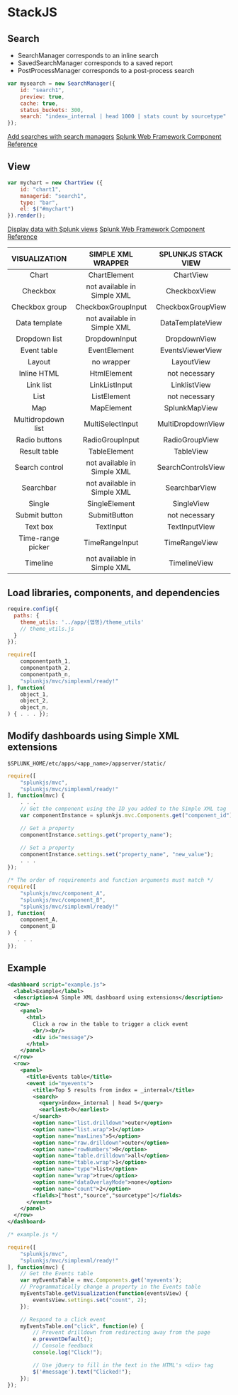 # StackJS

## Search

- SearchManager corresponds to an inline search
- SavedSearchManager corresponds to a saved report
- PostProcessManager corresponds to a post-process search

```js
var mysearch = new SearchManager({
    id: "search1",
    preview: true,
    cache: true,
    status_buckets: 300,
    search: "index=_internal | head 1000 | stats count by sourcetype"
});
```

 [Add searches with search managers](https://dev.splunk.com/enterprise/docs/developapps/webframework/addsearches)
 [Splunk Web Framework Component Reference](http://docs.splunk.com/Documentation/WebFramework)

## View

```js
var mychart = new ChartView ({
    id: "chart1",
    managerid: "search1",
    type: "bar",
    el: $("#mychart")
}).render();
```

 [Display data with Splunk views](https://dev.splunk.com/enterprise/docs/developapps/webframework/displaydataview)
 [Splunk Web Framework Component Reference](http://docs.splunk.com/Documentation/WebFramework)

|VISUALIZATION|SIMPLE XML WRAPPER|SPLUNKJS STACK VIEW|
|:--:|:--:|:--:|
|Chart|ChartElement|ChartView|
|Checkbox|not available in Simple XML|CheckboxView|
|Checkbox group|CheckboxGroupInput|CheckboxGroupView|
|Data template|not available in Simple XML|DataTemplateView|
|Dropdown list|DropdownInput|DropdownView|
|Event table|EventElement|EventsViewerView|
|Layout|no wrapper|LayoutView|
|Inline HTML|HtmlElement|not necessary|
|Link list|LinkListInput|LinklistView|
|List|ListElement|not necessary|
|Map|MapElement|SplunkMapView|
|Multidropdown list|MultiSelectInput|MultiDropdownView|
|Radio buttons|RadioGroupInput|RadioGroupView|
|Result table|TableElement|TableView|
|Search control|not available in Simple XML|SearchControlsView|
|Searchbar|not available in Simple XML|SearchbarView|
|Single|SingleElement|SingleView|
|Submit button|SubmitButton|not necessary|
|Text box|TextInput|TextInputView|
|Time-range picker|TimeRangeInput|TimeRangeView|
|Timeline|not available in Simple XML|TimelineView|

## Load libraries, components, and dependencies

```js
require.config({
  paths: {
    theme_utils: '../app/{앱명}/theme_utils'
    // theme_utils.js
  }
});

require([
    componentpath_1,
    componentpath_2,
    componentpath_n,
    "splunkjs/mvc/simplexml/ready!"
], function(
    object_1,
    object_2,
    object_n,
) { . . . });
```

## Modify dashboards using Simple XML extensions

`$SPLUNK_HOME/etc/apps/<app_name>/appserver/static/`

```js
require([
    "splunkjs/mvc",
    "splunkjs/mvc/simplexml/ready!"
], function(mvc) {
    . . .
    // Get the component using the ID you added to the Simple XML tag
    var componentInstance = splunkjs.mvc.Components.get("component_id");

    // Get a property
    componentInstance.settings.get("property_name");

    // Set a property
    componentInstance.settings.set("property_name", "new_value");
    . . .
});
```

```js
/* The order of requirements and function arguments must match */
require([
    "splunkjs/mvc/component_A",
    "splunkjs/mvc/component_B",
    "splunkjs/mvc/simplexml/ready!"
], function(
    component_A,
    component_B
) {
   . . .
});
```

## Example

```xml
<dashboard script="example.js">
  <label>Example</label>
  <description>A Simple XML dashboard using extensions</description>
  <row>
    <panel>
      <html>
        Click a row in the table to trigger a click event
        <br/><br/>
        <div id="message"/>
      </html>
    </panel>
  </row>
  <row>
    <panel>
      <title>Events table</title>
      <event id="myevents">
        <title>Top 5 results from index = _internal</title>
        <search>
          <query>index=_internal | head 5</query>
          <earliest>0</earliest>
        </search>
        <option name="list.drilldown">outer</option>
        <option name="list.wrap">1</option>
        <option name="maxLines">5</option>
        <option name="raw.drilldown">outer</option>
        <option name="rowNumbers">0</option>
        <option name="table.drilldown">all</option>
        <option name="table.wrap">1</option>
        <option name="type">list</option>
        <option name="wrap">true</option>
        <option name="dataOverlayMode">none</option>
        <option name="count">2</option>
        <fields>["host","source","sourcetype"]</fields>
      </event>
    </panel>
  </row>
</dashboard>
```

```js
/* example.js */

require([
    "splunkjs/mvc",
    "splunkjs/mvc/simplexml/ready!"
], function(mvc) {
    // Get the Events table
    var myEventsTable = mvc.Components.get('myevents');
    // Programmatically change a property in the Events table
    myEventsTable.getVisualization(function(eventsView) {
        eventsView.settings.set("count", 2);
    });

    // Respond to a click event
    myEventsTable.on("click", function(e) {
        // Prevent drilldown from redirecting away from the page
        e.preventDefault();
        // Console feedback
        console.log("Click!");

        // Use jQuery to fill in the text in the HTML's <div> tag
        $('#message').text("Clicked!");
    });
});
```
